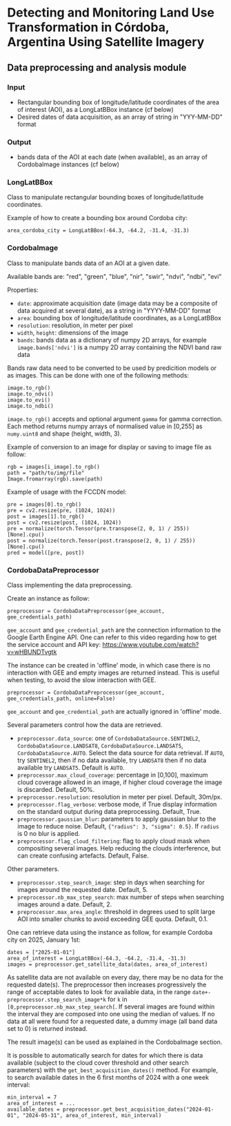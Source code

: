 # Detecting and Monitoring Land Use Transformation in Córdoba, Argentina Using Satellite Imagery

## Data preprocessing and analysis module

### Input

* Rectangular bounding box of longitude/latitude coordinates of the area of interest (AOI), as a LongLatBBox instance (cf below)
* Desired dates of data acquisition, as an array of string in "YYY-MM-DD" format

### Output

*  bands data of the AOI at each date (when available), as an array of CordobaImage instances (cf below)

### LongLatBBox

Class to manipulate rectangular bounding boxes of longitude/latitude coordinates.

Example of how to create a bounding box around Cordoba city:
```
area_cordoba_city = LongLatBBox(-64.3, -64.2, -31.4, -31.3)
```

### CordobaImage

Class to manipulate bands data of an AOI at a given date.

Available bands are: "red", "green", "blue", "nir", "swir", "ndvi", "ndbi", "evi"

Properties:
* `date`: approximate acquisition date (image data may be a composite of data acquired at several date), as a string in "YYYY-MM-DD" format
* `area`: bounding box of longitude/latitude coordinates, as a LongLatBBox
* `resolution`: resolution, in meter per pixel
* `width`, `height`: dimensions of the image
* `bands`: bands data as a dictionary of numpy 2D arrays, for example `image.bands['ndvi']` is a numpy 2D array containing the NDVI band raw data

Bands raw data need to be converted to be used by predicition models or as images. This can be done with one of the following methods:
```
image.to_rgb()
image.to_ndvi()
image.to_evi()
image.to_ndbi()
```
`image.to_rgb()` accepts and optional argument `gamma` for gamma correction. Each method returns numpy arrays of normalised value in [0,255] as `numy.uint8` and shape (height, width, 3).

Example of conversion to an image for display or saving to image file as follow:
```
rgb = images[i_image].to_rgb()
path = "path/to/img/file"
Image.fromarray(rgb).save(path)
```

Example of usage with the FCCDN model:
```
pre = images[0].to_rgb()
pre = cv2.resize(pre, (1024, 1024)) 
post = images[1].to_rgb()
post = cv2.resize(post, (1024, 1024)) 
pre = normalize(torch.Tensor(pre.transpose(2, 0, 1) / 255))[None].cpu()
post = normalize(torch.Tensor(post.transpose(2, 0, 1) / 255))[None].cpu()
pred = model([pre, post])
```

### CordobaDataPreprocessor

Class implementing the data preprocessing.

Create an instance as follow:
```
preprocessor = CordobaDataPreprocessor(gee_account, gee_credentials_path)
```

`gee_account` and `gee_credential_path` are the connection information to the Google Earth Engine API. One can refer to this video regarding how to get the service account and API key: https://www.youtube.com/watch?v=wHBUNDTvgtk

The instance can be created in 'offline' mode, in which case there is no interaction with GEE and empty images are returned instead. This is useful when testing, to avoid the slow interaction with GEE.
```
preprocessor = CordobaDataPreprocessor(gee_account, gee_credentials_path, online=False)
```
`gee_account` and `gee_credential_path` are actually ignored in 'offline' mode.

Several parameters control how the data are retrieved.
* `preprocessor.data_source`: one of `CordobaDataSource.SENTINEL2`, `CordobaDataSource.LANDSAT8`, `CordobaDataSource.LANDSAT5`, `CordobaDataSource.AUTO`. Select the data source for data retrieval. If `AUTO`, try `SENTINEL2`, then if no data available, try `LANDSAT8` then if no data available try `LANDSAT5`. Default is `AUTO`.
* `preprocessor.max_cloud_coverage`: percentage in [0,100], maximum cloud coverage allowed in an image, if higher cloud coverage the image is discarded. Default, 50%.
* `preprocessor.resolution`: resolution in meter per pixel. Default, 30m/px.
* `preprocessor.flag_verbose`: verbose mode, if True display information on the standard output during data preprocessing. Default, True.
* `preprocessor.gaussian_blur`: parameters to apply gaussian blur to the image to reduce noise. Default, `{"radius": 3, "sigma": 0.5}`. If `radius` is 0 no blur is applied.
* `preprocessor.flag_cloud_filtering`: flag to apply cloud mask when compositing several images. Help reducing the clouds interference, but can create confusing artefacts. Default, False.

Other parameters.
* `preprocessor.step_search_image`: step in days when searching for images around the requested date. Default, 5.
* `preprocessor.nb_max_step_search`: max number of steps when searching images around a date. Default, 2.
* `preprocessor.max_area_angle`: threshold in degrees used to split large AOI into smaller chunks to avoid exceeding GEE quota. Default, 0.1.

One can retrieve data using the instance as follow, for example Cordoba city on 2025, January 1st:
```
dates = ["2025-01-01"]
area_of_interest = LongLatBBox(-64.3, -64.2, -31.4, -31.3)
images = preprocessor.get_satellite_data(dates, area_of_interest)
```
As satellite data are not available on every day, there may be no data for the requested date(s). The preprocessor then increases progressively the range of acceptable dates to look for available data, in the range `date+-preprocessor.step_search_image*k` for `k` in `[0,preprocessor.nb_max_step_search[`. If several images are found within the interval they are composed into one using the median of values. If no data at all were found for a requested date, a dummy image (all band data set to 0) is returned instead.

The result image(s) can be used as explained in the CordobaImage section.

It is possible to automatically search for dates for which there is data available (subject to the cloud cover threshold and other search parameters) with the `get_best_acquisition_dates()` method. For example, to search available dates in the 6 first months of 2024 with a one week interval:
```
min_interval = 7
area_of_interest = ...
available_dates = preprocessor.get_best_acquisition_dates("2024-01-01", "2024-05-31", area_of_interest, min_interval)
```
